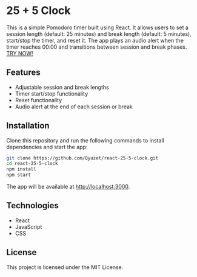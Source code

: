 # 25 + 5 Clock

This is a simple Pomodoro timer built using React. It allows users to set a session length (default: 25 minutes) and break length (default: 5 minutes), start/stop the timer, and reset it. The app plays an audio alert when the timer reaches 00:00 and transitions between session and break phases. [TRY NOW!](https://codepen.io/Riki-A/pen/yLmreep)

## Features

- Adjustable session and break lengths
- Timer start/stop functionality
- Reset functionality
- Audio alert at the end of each session or break

## Installation

Clone this repository and run the following commands to install dependencies and start the app:

```bash
git clone https://github.com/Qyuzet/react-25-5-clock.git
cd react-25-5-clock
npm install
npm start
```

The app will be available at [http://localhost:3000](http://localhost:3000).

## Technologies

- React
- JavaScript
- CSS

## License

This project is licensed under the MIT License.

